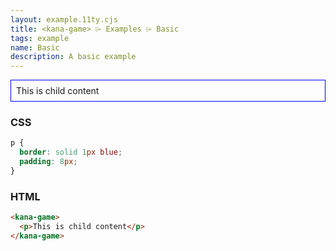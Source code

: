 ```yaml
---
layout: example.11ty.cjs
title: <kana-game> ⌲ Examples ⌲ Basic
tags: example
name: Basic
description: A basic example
---
```


<style>
  kana-game p {
    border: solid 1px blue;
    padding: 8px;
  }
</style>
<kana-game>
  <p>This is child content</p>
</kana-game>

<h3>CSS</h3>

```css
p {
  border: solid 1px blue;
  padding: 8px;
}
```

<h3>HTML</h3>

```html
<kana-game>
  <p>This is child content</p>
</kana-game>
```
